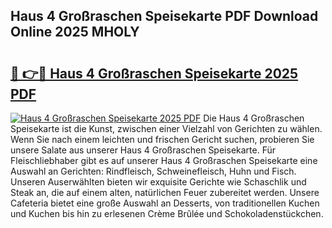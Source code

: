 ## Haus 4 Großraschen Speisekarte PDF Download Online 2025 MHOLY

# <h2><a href="http://gce296.nevu.top/?p=Haus+4+Gro%c3%9fraschen+Speisekarte">🔗 👉🔴 Haus 4 Großraschen Speisekarte 2025 PDF</a></h2>

[![Haus 4 Großraschen Speisekarte 2025 PDF](https://i.imgur.com/dBaPXMq.png)](http://gce296.nevu.top/?p=Haus+4+Gro%c3%9fraschen+Speisekarte)
Die Haus 4 Großraschen Speisekarte ist die Kunst, zwischen einer Vielzahl von Gerichten zu wählen. Wenn Sie nach einem leichten und frischen Gericht suchen, probieren Sie unsere Salate aus unserer Haus 4 Großraschen Speisekarte. Für Fleischliebhaber gibt es auf unserer Haus 4 Großraschen Speisekarte eine Auswahl an Gerichten: Rindfleisch, Schweinefleisch, Huhn und Fisch. Unseren Auserwählten bieten wir exquisite Gerichte wie Schaschlik und Steak an, die auf einem alten, natürlichen Feuer zubereitet werden. Unsere Cafeteria bietet eine große Auswahl an Desserts, von traditionellen Kuchen und Kuchen bis hin zu erlesenen Crème Brûlée und Schokoladenstückchen.
